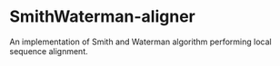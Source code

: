 # SmithWaterman-aligner
An implementation of Smith and Waterman algorithm performing local sequence alignment.
